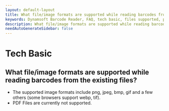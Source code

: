 ```yaml
---
layout: default-layout
title: What file/image formats are supported while reading barcodes from the existing files?
keywords: Dynamsoft Barcode Reader, FAQ, tech basic, files supported, pdf
description: What file/image formats are supported while reading barcodes from the existing files?
needAutoGenerateSidebar: false
---
```


# Tech Basic

## What file/image formats are supported while reading barcodes from the existing files?

- The supported image formats include png, jpeg, bmp, gif and a few others (some browsers support webp, tif).
- PDF Files are currently not supported.
